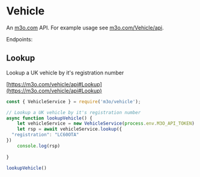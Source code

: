 # Vehicle

An [m3o.com](https://m3o.com) API. For example usage see [m3o.com/Vehicle/api](https://m3o.com/Vehicle/api).

Endpoints:

## Lookup

Lookup a UK vehicle by it's registration number


[https://m3o.com/vehicle/api#Lookup](https://m3o.com/vehicle/api#Lookup)

```js
const { VehicleService } = require('m3o/vehicle');

// Lookup a UK vehicle by it's registration number
async function lookupVehicle() {
	let vehicleService = new VehicleService(process.env.M3O_API_TOKEN)
	let rsp = await vehicleService.lookup({
  "registration": "LC60OTA"
})
	console.log(rsp)
	
}

lookupVehicle()
```
